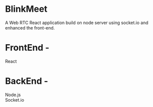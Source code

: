 # BlinkMeet
A Web RTC React application build on node server using socket.io and enhanced the front-end.

# FrontEnd -
React

# BackEnd -
Node.js <br>
Socket.io
